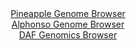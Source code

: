 <div id="Pineapple_Genome_Browser" align="center">
  <a href="https://igv.org/app/?sessionURL=blob:zZJda9swFIb_i6BjA8eW7NquDWWkbdqVNNua1Ek_KObEkR2tsuRKivNF_vu0srGbFZqLjYEupMORzvu.eraopUozKVCKfJeELiHIQXoulyOoG04_Q001SkvgmjpI0ZIqKgqK0i0qQRvIhlf25tyYRqeex0zTqUFU0tWBCzVspICldgtZe6eSc5hKBUYq7Z0oaKXHqrazpFNoGtfODtzQm4EBD3gzl0JLr6Giypf2vfxXKa.okDXN6wU37EVAbvVYjTO3hI_dyahbFFTrPl1fzo67_cvuOOhl9xfR6X325dMkiybvRqwSYBaKHo.hX_skrO7i2zg88E8uV9lJK64ueuY67h4EZ.96q4Ypqo9JTI6CMApxbKNhYkZX_5Nru9iezllydhNNo6Hfb3vwzL8t6vXXwcXN5mqw_KPvI7RzEJfFwpKAirmKU4KdAEdO6EedH1ty5GCc2HSUZCh9eHSQUVA82faHLTLrxvKCNH1evKDjIKlmVKG0k2AckyTxw8P4ECcJ2TlbtFD870V7ng2TGPtd34_yknFjYZ7lWjTaBSHctijdarNnlnhg8Dgb083wPEzu5rdFG2zq0XpggSJPr6TpIDv85QOt1bdo.ifcvUWIa6b7wtYbhNGwOh2bQ2OSTQ_z9YrNB01wfnb9ajz7RVNKVYOx_bZijz95a0ExEMYWWqbZlHFm1hObolyilPiBxRYVkkvLIVLV9D12sENC_OE3nsHucfcd">Pineapple Genome Browser</a>
</div>
<div id="Alphonso_Genome_Browser" align="center">
  <a href="https://igv.org/app/?sessionURL=blob:zZRdb5swGIX_i6VWm0QAQwMBqZpI.pUlbdMQljVVhRwwxC3Y1DZQGuW_z6027WaVmotNk3xhv7L9nnP8yFvQYC4Io8AHlg77OoRAA2LD2hCVVYGvUIkF8DNUCKwBjjPMMU0w8LcgQ0KiaD5VJzdSVsI3DCKrXoloznRh66hEL4yiVugJK40RKwq0ZhxJxoUx5KhhBsmbXovXqKp01dvW.0aKJDJQUW0YFcyoMM3jVt0X_yrFOaasxHFZF5K8CYiVHqUx1TP0JViGQZJgISa4G6fHwWQcfLNPo9W5M1pF1xfLyFkehiSnSNYcH9.G3SLYdKL9PuIRni7m068vszAcXa8GB_bJ4elzRTgWx9CFA7vvOEemCobQFD__T57VIHv6dm7l2YE1XI5daAdteBlcpTNaR5b9mK0v33G.00DBklqRAJINd31oarbpaH3L6b1O4UAzTU_lwxkB_t29BiRHyaPafrcFsqsUL0Dgp_oNHQ0wnmIO_J5nmi70PKt_5B6Zngd32hbUvPh74Z5Fc881rcCynDgjhVQwp7GgldARpXqTZHr.smeaU9RZ3TCqFg9PjTu.sGnY4Al6nJ_P36dItX57QGX0I4r.CXcfEaLL9b6whWm.uJH8oalO8I1jzZYPM1iXCr8JmyV_DOj1_9kvnIzxEkm1X1XU8idvDeIEUakKDRFkTQoiu6XKkbXAh5atsAUJK5jiEPB8_cnUTA32zc._8bR397sf">Alphonso Genome Browser</a>
</div>


<div id="DAF_Genomics_Browser" align="center">
  <a href="https://igv.org/app/?sessionURL=blob:tZFra9swFIb_i6D95Jt8rQ1heGuyhGzt1swxtJRwasuxiGU5kpxLQ_77hNcx2Chj0IEkJM7lfXWeE9oRISlvUYJcCwcWxshAsub7BbCuITfAiERJBY0kBhKkIoK0BUHJCVUgFWR3n3RlrVQnE9suoTLXpOWMFtKSngWdKXmvaqJTTdcCBs.8hb20Cs50sgIbmq7mreQ2FAWR0nTsjrTr1R708TO2GlqSFesbRQfVlTahjZVWBdotbUty.IuR_6CsF32X5ot0qJ.T46wcpfNZuvTG2f3H8MN9djvNszC_XNB1C6oXZLQM8_mN46R9.fn9pFfeLtiyw4U7wd_0Qb9eeNeX40NHBZEjHOErLwgD7KOzgRpe9BoDKmqBE.wbkXtluL5vvlx1op6D4BQlD48GUgKKjU5_OCF17DQsJMm2H7gZiIuSCJSYseNEOI7dwI98J47x2TihXjRvTHOS3cWR46auG1pPwLR.RZthhFroz.Bbofyts97_imq.W_AgVHyTL5_i9fg2mH6ZTZ6P19Pt5hVMBnr1WxUXDJQO_Xi.QIFGqzHSql9UvPPj.Ts-">DAF Genomics Browser</a>
</div>
